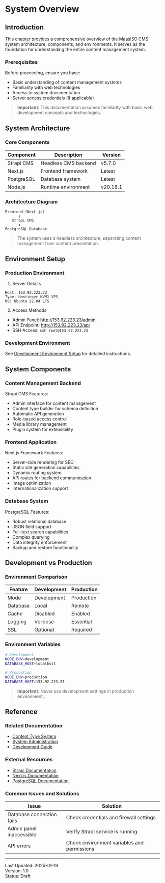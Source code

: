 # System Overview

## Introduction

This chapter provides a comprehensive overview of the MaasISO CMS system architecture, components, and environments. It serves as the foundation for understanding the entire content management system.

### Prerequisites

Before proceeding, ensure you have:
* Basic understanding of content management systems
* Familiarity with web technologies
* Access to system documentation
* Server access credentials (if applicable)

> **Important**: This documentation assumes familiarity with basic web development concepts and technologies.

## System Architecture

### Core Components

| Component | Description | Version |
|-----------|-------------|----------|
| Strapi CMS | Headless CMS backend | v5.7.0 |
| Next.js | Frontend framework | Latest |
| PostgreSQL | Database system | Latest |
| Node.js | Runtime environment | v20.18.1 |

### Architecture Diagram

```
Frontend (Next.js)
      ↕
   Strapi CMS
      ↕
PostgreSQL Database
```

> The system uses a headless architecture, separating content management from content presentation.

## Environment Setup

### Production Environment

1. Server Details
```
Host: 153.92.223.23
Type: Hostinger KVM1 VPS
OS: Ubuntu 22.04 LTS
```

2. Access Methods
- Admin Panel: http://153.92.223.23/admin
- API Endpoint: http://153.92.223.23/api
- SSH Access: `ssh root@153.92.223.23`

### Development Environment

See [Development Environment Setup](./procedures/development_environment_setup.md) for detailed instructions.

## System Components

### Content Management Backend

Strapi CMS Features:
- Admin interface for content management
- Content type builder for schema definition
- Automatic API generation
- Role-based access control
- Media library management
- Plugin system for extensibility

### Frontend Application

Next.js Framework Features:
- Server-side rendering for SEO
- Static site generation capabilities
- Dynamic routing system
- API routes for backend communication
- Image optimization
- Internationalization support

### Database System

PostgreSQL Features:
- Robust relational database
- JSON field support
- Full-text search capabilities
- Complex querying
- Data integrity enforcement
- Backup and restore functionality

## Development vs Production

### Environment Comparison

| Feature | Development | Production |
|---------|-------------|------------|
| Mode | Development | Production |
| Database | Local | Remote |
| Cache | Disabled | Enabled |
| Logging | Verbose | Essential |
| SSL | Optional | Required |

### Environment Variables

```bash
# Development
NODE_ENV=development
DATABASE_HOST=localhost

# Production
NODE_ENV=production
DATABASE_HOST=153.92.223.23
```

> **Important**: Never use development settings in production environment.

## Reference

### Related Documentation
- [Content Type System](../02_content_type_system/index.md)
- [System Administration](../07_system_administration/index.md)
- [Development Guide](../08_development_guide/index.md)

### External Resources
- [Strapi Documentation](https://docs.strapi.io)
- [Next.js Documentation](https://nextjs.org/docs)
- [PostgreSQL Documentation](https://www.postgresql.org/docs/)

### Common Issues and Solutions

| Issue | Solution |
|-------|----------|
| Database connection fails | Check credentials and firewall settings |
| Admin panel inaccessible | Verify Strapi service is running |
| API errors | Check environment variables and permissions |

---

Last Updated: 2025-01-19  
Version: 1.0  
Status: Draft
